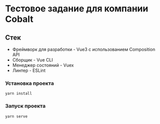 # Тестовое задание для компании Cobalt

## Стек
- Фреймворк для разработки - Vue3 с использованием Composition API
- Сборщик - Vue CLI
- Менеджер состояний -  Vuex
- Линтер - ESLint

### Установка проекта
```
yarn install
```

### Запуск проекта
```
yarn serve
```
